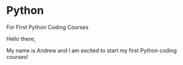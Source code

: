# Python
For First Python Coding Courses

Hello there,

My name is Andrew and I am excited to start my first Python coding courses! 

